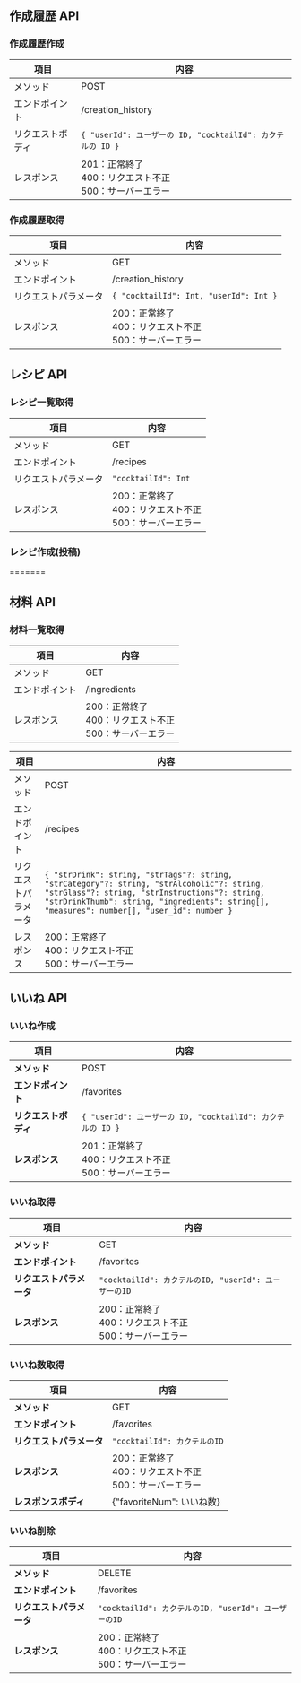 ## 作成履歴 API

### 作成履歴作成

| 項目             | 内容                                                        |
| ---------------- | ----------------------------------------------------------- |
| メソッド         | POST                                                        |
| エンドポイント   | /creation_history                                           |
| リクエストボディ | `{ "userId": ユーザーの ID, "cocktailId": カクテルの ID }`  |
| レスポンス       | 201：正常終了<br>400：リクエスト不正<br>500：サーバーエラー |

### 作成履歴取得

| 項目                 | 内容                                                        |
| -------------------- | ----------------------------------------------------------- |
| メソッド             | GET                                                         |
| エンドポイント       | /creation_history                                           |
| リクエストパラメータ | `{ "cocktailId": Int, "userId": Int }`                      |
| レスポンス           | 200：正常終了<br>400：リクエスト不正<br>500：サーバーエラー |

## レシピ API

### レシピ一覧取得

| 項目                 | 内容                                                        |
| -------------------- | ----------------------------------------------------------- |
| メソッド             | GET                                                         |
| エンドポイント       | /recipes                                                    |
| リクエストパラメータ | `"cocktailId": Int`                                         |
| レスポンス           | 200：正常終了<br>400：リクエスト不正<br>500：サーバーエラー |

### レシピ作成(投稿)

=======

## 材料 API

### 材料一覧取得

| 項目           | 内容                                                        |
| -------------- | ----------------------------------------------------------- |
| メソッド       | GET                                                         |
| エンドポイント | /ingredients                                                |
| レスポンス     | 200：正常終了<br>400：リクエスト不正<br>500：サーバーエラー |

| 項目                 | 内容                                                                                                                                                                                                                                      |
| -------------------- | ----------------------------------------------------------------------------------------------------------------------------------------------------------------------------------------------------------------------------------------- |
| メソッド             | POST                                                                                                                                                                                                                                      |
| エンドポイント       | /recipes                                                                                                                                                                                                                                  |
| リクエストパラメータ | `{ "strDrink": string, "strTags"?: string, "strCategory"?: string, "strAlcoholic"?: string, "strGlass"?: string, "strInstructions"?: string, "strDrinkThumb": string, "ingredients": string[], "measures": number[], "user_id": number }` |
| レスポンス           | 200：正常終了<br>400：リクエスト不正<br>500：サーバーエラー                                                                                                                                                                               |

## いいね API

### いいね作成

| 項目                 | 内容                                                        |
| -------------------- | ----------------------------------------------------------- |
| **メソッド**         | POST                                                        |
| **エンドポイント**   | /favorites                                                  |
| **リクエストボディ** | `{ "userId": ユーザーの ID, "cocktailId": カクテルの ID }`  |
| **レスポンス**       | 201：正常終了<br>400：リクエスト不正<br>500：サーバーエラー |

### いいね取得

| 項目                     | 内容                                                        |
| ------------------------ | ----------------------------------------------------------- |
| **メソッド**             | GET                                                         |
| **エンドポイント**       | /favorites                                                  |
| **リクエストパラメータ** | `"cocktailId": カクテルのID, "userId": ユーザーのID`        |
| **レスポンス**           | 200：正常終了<br>400：リクエスト不正<br>500：サーバーエラー |

### いいね数取得

| 項目                     | 内容                                                        |
| ------------------------ | ----------------------------------------------------------- |
| **メソッド**             | GET                                                         |
| **エンドポイント**       | /favorites                                                  |
| **リクエストパラメータ** | `"cocktailId": カクテルのID`                                |
| **レスポンス**           | 200：正常終了<br>400：リクエスト不正<br>500：サーバーエラー |
| **レスポンスボディ**     | {"favoriteNum": いいね数}                                   |

### いいね削除

| 項目                     | 内容                                                        |
| ------------------------ | ----------------------------------------------------------- |
| **メソッド**             | DELETE                                                      |
| **エンドポイント**       | /favorites                                                  |
| **リクエストパラメータ** | `"cocktailId": カクテルのID, "userId": ユーザーのID `       |
| **レスポンス**           | 200：正常終了<br>400：リクエスト不正<br>500：サーバーエラー |

